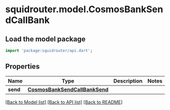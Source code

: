 # squidrouter.model.CosmosBankSendCallBank

## Load the model package
```dart
import 'package:squidrouter/api.dart';
```

## Properties
Name | Type | Description | Notes
------------ | ------------- | ------------- | -------------
**send** | [**CosmosBankSendCallBankSend**](CosmosBankSendCallBankSend.md) |  | 

[[Back to Model list]](../README.md#documentation-for-models) [[Back to API list]](../README.md#documentation-for-api-endpoints) [[Back to README]](../README.md)



